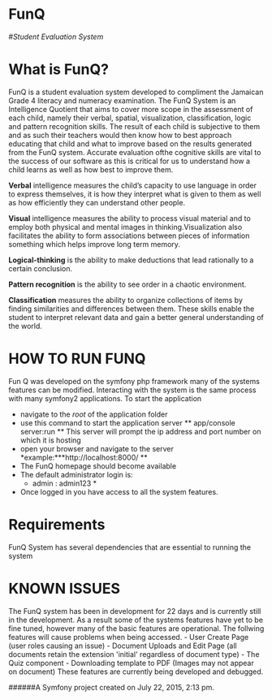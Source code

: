 
**FunQ**
====
#_Student Evaluation System_

**What is FunQ?**
===
 FunQ is a student evaluation system developed to compliment the Jamaican Grade 4 literacy and numeracy examination.
 The FunQ System is an Intelligence Quotient that aims to cover more scope in the assessment of each child, namely their verbal, spatial, visualization, classification, logic
and pattern recognition skills. The result of each child is subjective to them and as such their teachers would then know how to best approach educating that child and what to
improve based on the results generated from the FunQ system. Accurate evaluation ofthe cognitive skills are vital to the success of our software as this is critical for us to
understand how a child learns as well as how best to improve them.

**Verbal** intelligence measures the child’s capacity to use language in order to express
themselves, it is how they interpret what is given to them as well as how efficiently they
can understand other people.

**Visual** intelligence measures the ability to process visual material and to employ both
physical and mental images in thinking.Visualization also facilitates the ability to form
associations between pieces of information something which helps improve long term
memory.

**Logical-thinking** is the ability to make deductions that lead rationally to a certain
conclusion.

**Pattern recognition** is the ability to see order in a chaotic environment.

**Classification** measures the ability to organize collections of items by finding
similarities and differences between them. These skills enable the student to interpret
relevant data and gain a better general understanding of the world.


HOW TO RUN FUNQ
===

Fun Q was developed on the symfony php framework many of the systems features can be modified. 
Interacting with the system is the same process with many symfony2 applications.
To start the application

 - navigate to the *root* of the application folder
 - use this command to start the application server
 		** app/console server:run **
 This server will prompt the ip address and port number on which it is hosting
 - open your browser and navigate to the server
 	*example:***http://localhost:8000/ **
 - The FunQ homepage should become available
 - The default administrator login is:
 	* admin : admin123 *
 - Once logged in you have access to all the system features.

Requirements
===

FunQ System has several dependencies that are essential to running the system

KNOWN ISSUES
===

  The FunQ system has been in development for 22 days and is currently still in the development. As a result
  some of the systems features have yet to be fine tuned, however many of the basic features are operational.
  The follwing features will cause problems when being accessed.
  	- User Create Page (user roles causing an issue)
  	- Document Uploads and Edit Page (all documents retain the extension 'initial' regardless of document type)
  	- The Quiz component
  	- Downloading template to PDF (Images may not appear on document)
  These features are currently being developed and debugged.

















######A Symfony project created on July 22, 2015, 2:13 pm.

